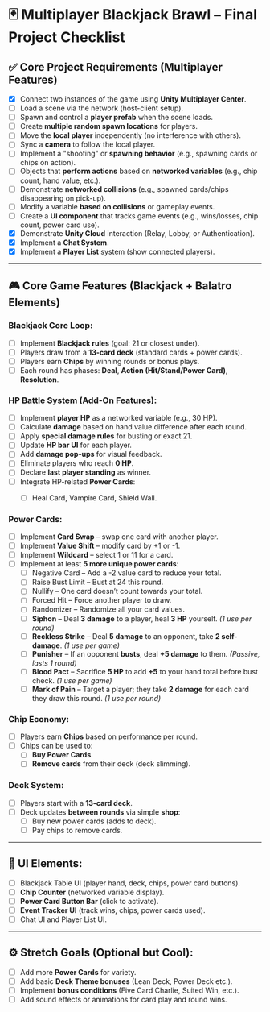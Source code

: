 # 🃏 Multiplayer Blackjack Brawl – Final Project Checklist

## ✅ Core Project Requirements (Multiplayer Features)

- [x] Connect two instances of the game using **Unity Multiplayer Center**.
- [ ] Load a scene via the network (host-client setup).
- [ ] Spawn and control a **player prefab** when the scene loads.
- [ ] Create **multiple random spawn locations** for players.
- [ ] Move the **local player** independently (no interference with others).
- [ ] Sync a **camera** to follow the local player.
- [ ] Implement a "shooting" or **spawning behavior** (e.g., spawning cards or chips on action).
- [ ] Objects that **perform actions** based on **networked variables** (e.g., chip count, hand value, etc.).
- [ ] Demonstrate **networked collisions** (e.g., spawned cards/chips disappearing on pick-up).
- [ ] Modify a variable **based on collisions** or gameplay events.
- [ ] Create a **UI component** that tracks game events (e.g., wins/losses, chip count, power card use).
- [x] Demonstrate **Unity Cloud** interaction (Relay, Lobby, or Authentication).
- [x] Implement a **Chat System**.
- [x] Implement a **Player List** system (show connected players).

---

## 🎮 Core Game Features (Blackjack + Balatro Elements)

### Blackjack Core Loop:
- [ ] Implement **Blackjack rules** (goal: 21 or closest under).
- [ ] Players draw from a **13-card deck** (standard cards + power cards).
- [ ] Players earn **Chips** by winning rounds or bonus plays.
- [ ] Each round has phases: **Deal**, **Action (Hit/Stand/Power Card)**, **Resolution**.

### HP Battle System (Add-On Features):

- [ ] Implement **player HP** as a networked variable (e.g., 30 HP).
- [ ] Calculate **damage** based on hand value difference after each round.
- [ ] Apply **special damage rules** for busting or exact 21.
- [ ] Update **HP bar UI** for each player.
- [ ] Add **damage pop-ups** for visual feedback.
- [ ] Eliminate players who reach **0 HP**.
- [ ] Declare **last player standing** as winner.
- [ ] Integrate HP-related **Power Cards**:
  - [ ] Heal Card, Vampire Card, Shield Wall.


### Power Cards:
- [ ] Implement **Card Swap** – swap one card with another player.
- [ ] Implement **Value Shift** – modify card by +1 or -1.
- [ ] Implement **Wildcard** – select 1 or 11 for a card.
- [ ] Implement at least **5 more unique power cards**:
  - [ ] Negative Card – Add a -2 value card to reduce your total.
  - [ ] Raise Bust Limit – Bust at 24 this round.
  - [ ] Nullify – One card doesn’t count towards your total.
  - [ ] Forced Hit – Force another player to draw.
  - [ ] Randomizer – Randomize all your card values.
  - [ ] **Siphon** – Deal **3 damage** to a player, heal **3 HP** yourself. *(1 use per round)*
  - [ ] **Reckless Strike** – Deal **5 damage** to an opponent, take **2 self-damage**. *(1 use per game)*
  - [ ] **Punisher** – If an opponent **busts**, deal **+5 damage** to them. *(Passive, lasts 1 round)*
  - [ ] **Blood Pact** – Sacrifice **5 HP** to add **+5** to your hand total before bust check. *(1 use per game)*
  - [ ] **Mark of Pain** – Target a player; they take **2 damage** for each card they draw this round. *(1 use per round)*
### Chip Economy:
- [ ] Players earn **Chips** based on performance per round.
- [ ] Chips can be used to:
  - [ ] **Buy Power Cards**.
  - [ ] **Remove cards** from their deck (deck slimming).
  
### Deck System:
- [ ] Players start with a **13-card deck**.
- [ ] Deck updates **between rounds** via simple **shop**:
  - [ ] Buy new power cards (adds to deck).
  - [ ] Pay chips to remove cards.
  
---

## 🧩 UI Elements:
- [ ] Blackjack Table UI (player hand, deck, chips, power card buttons).
- [ ] **Chip Counter** (networked variable display).
- [ ] **Power Card Button Bar** (click to activate).
- [ ] **Event Tracker UI** (track wins, chips, power cards used).
- [ ] Chat UI and Player List UI.

---

## ⚙️ Stretch Goals (Optional but Cool):
- [ ] Add more **Power Cards** for variety.
- [ ] Add basic **Deck Theme bonuses** (Lean Deck, Power Deck etc.).
- [ ] Implement **bonus conditions** (Five Card Charlie, Suited Win, etc.).
- [ ] Add sound effects or animations for card play and round wins.
